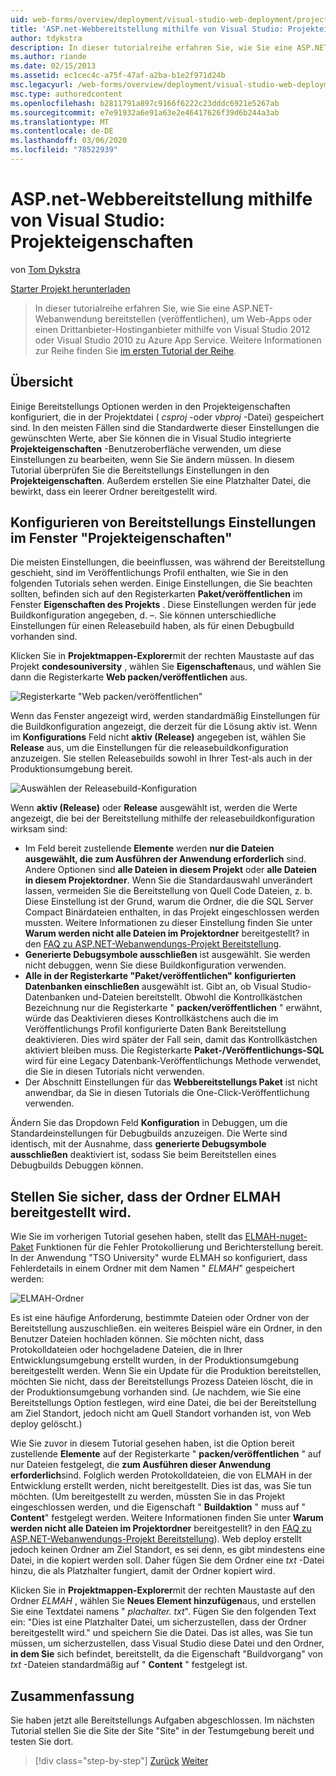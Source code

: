 ```yaml
---
uid: web-forms/overview/deployment/visual-studio-web-deployment/project-properties
title: 'ASP.net-Webbereitstellung mithilfe von Visual Studio: Projekteigenschaften | Microsoft-Dokumentation'
author: tdykstra
description: In dieser tutorialreihe erfahren Sie, wie Sie eine ASP.NET-Webanwendung bereitstellen (veröffentlichen), um Web-Apps oder einen Drittanbieter-Hostinganbieter zu Azure App Service.
ms.author: riande
ms.date: 02/15/2013
ms.assetid: ec1cec4c-a75f-47af-a2ba-b1e2f971d24b
msc.legacyurl: /web-forms/overview/deployment/visual-studio-web-deployment/project-properties
msc.type: authoredcontent
ms.openlocfilehash: b2811791a897c9166f6222c23dddc6921e5267ab
ms.sourcegitcommit: e7e91932a6e91a63e2e46417626f39d6b244a3ab
ms.translationtype: MT
ms.contentlocale: de-DE
ms.lasthandoff: 03/06/2020
ms.locfileid: "78522939"
---
```

# <a name="aspnet-web-deployment-using-visual-studio-project-properties"></a>ASP.net-Webbereitstellung mithilfe von Visual Studio: Projekteigenschaften

von [Tom Dykstra](https://github.com/tdykstra)

[Starter Projekt herunterladen](https://go.microsoft.com/fwlink/p/?LinkId=282627)

> In dieser tutorialreihe erfahren Sie, wie Sie eine ASP.NET-Webanwendung bereitstellen (veröffentlichen), um Web-Apps oder einen Drittanbieter-Hostinganbieter mithilfe von Visual Studio 2012 oder Visual Studio 2010 zu Azure App Service. Weitere Informationen zur Reihe finden Sie [im ersten Tutorial der Reihe](introduction.md).

## <a name="overview"></a>Übersicht

Einige Bereitstellungs Optionen werden in den Projekteigenschaften konfiguriert, die in der Projektdatei ( *csproj* -oder *vbproj* -Datei) gespeichert sind. In den meisten Fällen sind die Standardwerte dieser Einstellungen die gewünschten Werte, aber Sie können die in Visual Studio integrierte **Projekteigenschaften** -Benutzeroberfläche verwenden, um diese Einstellungen zu bearbeiten, wenn Sie Sie ändern müssen. In diesem Tutorial überprüfen Sie die Bereitstellungs Einstellungen in den **Projekteigenschaften**. Außerdem erstellen Sie eine Platzhalter Datei, die bewirkt, dass ein leerer Ordner bereitgestellt wird.

## <a name="configure-deployment-settings-in-the-project-properties-window"></a>Konfigurieren von Bereitstellungs Einstellungen im Fenster "Projekteigenschaften"

Die meisten Einstellungen, die beeinflussen, was während der Bereitstellung geschieht, sind im Veröffentlichungs Profil enthalten, wie Sie in den folgenden Tutorials sehen werden. Einige Einstellungen, die Sie beachten sollten, befinden sich auf den Registerkarten **Paket/veröffentlichen** im Fenster **Eigenschaften des Projekts** . Diese Einstellungen werden für jede Buildkonfiguration angegeben, d. –. Sie können unterschiedliche Einstellungen für einen Releasebuild haben, als für einen Debugbuild vorhanden sind.

Klicken Sie in **Projektmappen-Explorer**mit der rechten Maustaste auf das Projekt **condesouniversity** , wählen Sie **Eigenschaften**aus, und wählen Sie dann die Registerkarte **Web packen/veröffentlichen** aus.

![Registerkarte "Web packen/veröffentlichen"](project-properties/_static/image1.png)

Wenn das Fenster angezeigt wird, werden standardmäßig Einstellungen für die Buildkonfiguration angezeigt, die derzeit für die Lösung aktiv ist. Wenn im **Konfigurations** Feld nicht **aktiv (Release)** angegeben ist, wählen Sie **Release** aus, um die Einstellungen für die releasebuildkonfiguration anzuzeigen. Sie stellen Releasebuilds sowohl in Ihrer Test-als auch in der Produktionsumgebung bereit.

![Auswählen der Releasebuild-Konfiguration](project-properties/_static/image2.png)

Wenn **aktiv (Release)** oder **Release** ausgewählt ist, werden die Werte angezeigt, die bei der Bereitstellung mithilfe der releasebuildkonfiguration wirksam sind:

- Im Feld bereit zustellende **Elemente** werden **nur die Dateien ausgewählt, die zum Ausführen der Anwendung erforderlich** sind. Andere Optionen sind **alle Dateien in diesem Projekt** oder **alle Dateien in diesem Projektordner**. Wenn Sie die Standardauswahl unverändert lassen, vermeiden Sie die Bereitstellung von Quell Code Dateien, z. b. Diese Einstellung ist der Grund, warum die Ordner, die die SQL Server Compact Binärdateien enthalten, in das Projekt eingeschlossen werden mussten. Weitere Informationen zu dieser Einstellung finden Sie unter **Warum werden nicht alle Dateien im Projektordner** bereitgestellt? in den [FAQ zu ASP.NET-Webanwendungs-Projekt Bereitstellung](https://msdn.microsoft.com/library/ee942158.aspx).
- **Generierte Debugsymbole ausschließen** ist ausgewählt. Sie werden nicht debuggen, wenn Sie diese Buildkonfiguration verwenden.
- **Alle in der Registerkarte "Paket/veröffentlichen" konfigurierten Datenbanken einschließen** ausgewählt ist. Gibt an, ob Visual Studio-Datenbanken und-Dateien bereitstellt. Obwohl die Kontrollkästchen Bezeichnung nur die Registerkarte " **packen/veröffentlichen** " erwähnt, würde das Deaktivieren dieses Kontrollkästchens auch die im Veröffentlichungs Profil konfigurierte Daten Bank Bereitstellung deaktivieren. Dies wird später der Fall sein, damit das Kontrollkästchen aktiviert bleiben muss. Die Registerkarte **Paket-/Veröffentlichungs-SQL** wird für eine Legacy Datenbank-Veröffentlichungs Methode verwendet, die Sie in diesen Tutorials nicht verwenden.
- Der Abschnitt Einstellungen für das **Webbereitstellungs Paket** ist nicht anwendbar, da Sie in diesen Tutorials die One-Click-Veröffentlichung verwenden.

Ändern Sie das Dropdown Feld **Konfiguration** in Debuggen, um die Standardeinstellungen für Debugbuilds anzuzeigen. Die Werte sind identisch, mit der Ausnahme, dass **generierte Debugsymbole ausschließen** deaktiviert ist, sodass Sie beim Bereitstellen eines Debugbuilds Debuggen können.

## <a name="make-sure-that-the-elmah-folder-gets-deployed"></a>Stellen Sie sicher, dass der Ordner ELMAH bereitgestellt wird.

Wie Sie im vorherigen Tutorial gesehen haben, stellt das [ELMAH-nuget-Paket](http://www.hanselman.com/blog/NuGetPackageOfTheWeek7ELMAHErrorLoggingModulesAndHandlersWithSQLServerCompact.aspx) Funktionen für die Fehler Protokollierung und Berichterstellung bereit. In der Anwendung "TSO University" wurde ELMAH so konfiguriert, dass Fehlerdetails in einem Ordner mit dem Namen " *ELMAH*" gespeichert werden:

![ELMAH-Ordner](project-properties/_static/image3.png)

Es ist eine häufige Anforderung, bestimmte Dateien oder Ordner von der Bereitstellung auszuschließen. ein weiteres Beispiel wäre ein Ordner, in den Benutzer Dateien hochladen können. Sie möchten nicht, dass Protokolldateien oder hochgeladene Dateien, die in Ihrer Entwicklungsumgebung erstellt wurden, in der Produktionsumgebung bereitgestellt werden. Wenn Sie ein Update für die Produktion bereitstellen, möchten Sie nicht, dass der Bereitstellungs Prozess Dateien löscht, die in der Produktionsumgebung vorhanden sind. (Je nachdem, wie Sie eine Bereitstellungs Option festlegen, wird eine Datei, die bei der Bereitstellung am Ziel Standort, jedoch nicht am Quell Standort vorhanden ist, von Web deploy gelöscht.)

Wie Sie zuvor in diesem Tutorial gesehen haben, ist die Option bereit zustellende **Elemente** auf der Registerkarte " **packen/veröffentlichen** " auf nur Dateien festgelegt, die **zum Ausführen dieser Anwendung erforderlich**sind. Folglich werden Protokolldateien, die von ELMAH in der Entwicklung erstellt werden, nicht bereitgestellt. Dies ist das, was Sie tun möchten. (Um bereitgestellt zu werden, müssten Sie in das Projekt eingeschlossen werden, und die Eigenschaft " **Buildaktion** " muss auf " **Content**" festgelegt werden. Weitere Informationen finden Sie unter **Warum werden nicht alle Dateien im Projektordner** bereitgestellt? in den [FAQ zu ASP.NET-Webanwendungs-Projekt Bereitstellung](https://msdn.microsoft.com/library/ee942158.aspx)). Web deploy erstellt jedoch keinen Ordner am Ziel Standort, es sei denn, es gibt mindestens eine Datei, in die kopiert werden soll. Daher fügen Sie dem Ordner eine *txt* -Datei hinzu, die als Platzhalter fungiert, damit der Ordner kopiert wird.

Klicken Sie in **Projektmappen-Explorer**mit der rechten Maustaste auf den Ordner *ELMAH* , wählen Sie **Neues Element hinzufügen**aus, und erstellen Sie eine Textdatei namens " *plachalter. txt*". Fügen Sie den folgenden Text ein: "Dies ist eine Platzhalter Datei, um sicherzustellen, dass der Ordner bereitgestellt wird." und speichern Sie die Datei. Das ist alles, was Sie tun müssen, um sicherzustellen, dass Visual Studio diese Datei und den Ordner, **in dem Sie** sich befindet, bereitstellt, da die Eigenschaft "Buildvorgang" von *txt* -Dateien standardmäßig auf " **Content** " festgelegt ist.

## <a name="summary"></a>Zusammenfassung

Sie haben jetzt alle Bereitstellungs Aufgaben abgeschlossen. Im nächsten Tutorial stellen Sie die Site der Site "Site" in der Testumgebung bereit und testen Sie dort.

> [!div class="step-by-step"]
> [Zurück](web-config-transformations.md)
> [Weiter](deploying-to-iis.md)
